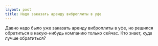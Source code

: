 ```yaml
---
layout: post 
title: Надо заказать аренду виброплиты в уфе 
--- 
```

Давно надо было уже заказать аренду виброплиты в уфе, но решился обратиться в какую-нибудь компанию только сейчас. Кто знает, куда лучше обратиться?